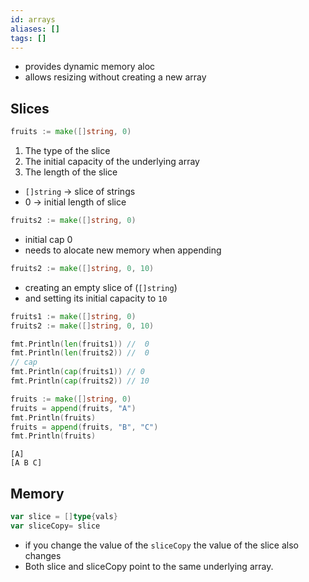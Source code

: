```yaml
---
id: arrays
aliases: []
tags: []
---
```


- provides dynamic memory aloc
- allows resizing without creating a new array


## Slices
  
```go
fruits := make([]string, 0)
```
1. The type of the slice 
2. The initial capacity of the underlying array
3. The length of the slice

- `[]string` -> slice of strings
- 0 -> initial length of slice

```go
fruits2 := make([]string, 0)
```
- initial cap 0 
- needs to alocate new memory when appending
```go
fruits2 := make([]string, 0, 10)
```
- creating an empty slice of (`[]string`)
- and setting its initial capacity to `10` 

```go
fruits1 := make([]string, 0)
fruits2 := make([]string, 0, 10)

fmt.Println(len(fruits1)) //  0
fmt.Println(len(fruits2)) //  0
// cap
fmt.Println(cap(fruits1)) // 0
fmt.Println(cap(fruits2)) // 10
```
```go
fruits := make([]string, 0)
fruits = append(fruits, "A")
fmt.Println(fruits)
fruits = append(fruits, "B", "C")
fmt.Println(fruits)
```
```
[A]
[A B C]
```


## Memory 

```go
var slice = []type{vals}
var sliceCopy= slice
```
- if you change the value of the `sliceCopy` the value of the slice also changes 
- Both slice and sliceCopy point to the same underlying array.
